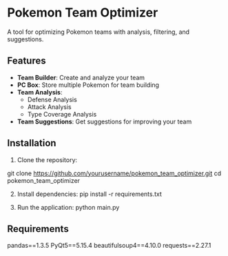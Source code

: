 # Pokemon Team Optimizer

A tool for optimizing Pokemon teams with analysis, filtering, and suggestions.

## Features

- **Team Builder**: Create and analyze your team
- **PC Box**: Store multiple Pokemon for team building
- **Team Analysis**: 
  - Defense Analysis
  - Attack Analysis
  - Type Coverage Analysis
- **Team Suggestions**: Get suggestions for improving your team

## Installation

1. Clone the repository:

git clone https://github.com/yourusername/pokemon_team_optimizer.git cd pokemon_team_optimizer

2. Install dependencies:
pip install -r requirements.txt

3. Run the application:
python main.py

## Requirements

pandas==1.3.5
PyQt5==5.15.4
beautifulsoup4==4.10.0
requests==2.27.1